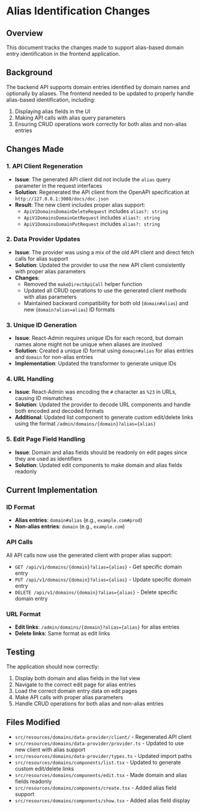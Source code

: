 # Alias Identification Changes

## Overview

This document tracks the changes made to support alias-based domain entry identification in the frontend application.

## Background

The backend API supports domain entries identified by domain names and optionally by aliases. The frontend needed to be updated to properly handle alias-based identification, including:

1. Displaying alias fields in the UI
2. Making API calls with alias query parameters
3. Ensuring CRUD operations work correctly for both alias and non-alias entries

## Changes Made

### 1. API Client Regeneration

- **Issue**: The generated API client did not include the `alias` query parameter in the request interfaces
- **Solution**: Regenerated the API client from the OpenAPI specification at `http://127.0.0.1:3000/docs/doc.json`
- **Result**: The new client includes proper alias support:
  - `ApiV1DomainsDomainDeleteRequest` includes `alias?: string`
  - `ApiV1DomainsDomainGetRequest` includes `alias?: string`  
  - `ApiV1DomainsDomainPutRequest` includes `alias?: string`

### 2. Data Provider Updates

- **Issue**: The provider was using a mix of the old API client and direct fetch calls for alias support
- **Solution**: Updated the provider to use the new API client consistently with proper alias parameters
- **Changes**:
  - Removed the `makeDirectApiCall` helper function
  - Updated all CRUD operations to use the generated client methods with alias parameters
  - Maintained backward compatibility for both old (`domain#alias`) and new (`domain?alias=alias`) ID formats

### 3. Unique ID Generation

- **Issue**: React-Admin requires unique IDs for each record, but domain names alone might not be unique when aliases are involved
- **Solution**: Created a unique ID format using `domain#alias` for alias entries and `domain` for non-alias entries
- **Implementation**: Updated the transformer to generate unique IDs

### 4. URL Handling

- **Issue**: React-Admin was encoding the `#` character as `%23` in URLs, causing ID mismatches
- **Solution**: Updated the provider to decode URL components and handle both encoded and decoded formats
- **Additional**: Updated list component to generate custom edit/delete links using the format `/admin/domains/{domain}?alias={alias}`

### 5. Edit Page Field Handling

- **Issue**: Domain and alias fields should be readonly on edit pages since they are used as identifiers
- **Solution**: Updated edit components to make domain and alias fields readonly

## Current Implementation

### ID Format
- **Alias entries**: `domain#alias` (e.g., `example.com#prod`)
- **Non-alias entries**: `domain` (e.g., `example.com`)

### API Calls
All API calls now use the generated client with proper alias support:
- `GET /api/v1/domains/{domain}?alias={alias}` - Get specific domain entry
- `PUT /api/v1/domains/{domain}?alias={alias}` - Update specific domain entry  
- `DELETE /api/v1/domains/{domain}?alias={alias}` - Delete specific domain entry

### URL Format
- **Edit links**: `/admin/domains/{domain}?alias={alias}` for alias entries
- **Delete links**: Same format as edit links

## Testing

The application should now correctly:
1. Display both domain and alias fields in the list view
2. Navigate to the correct edit page for alias entries
3. Load the correct domain entry data on edit pages
4. Make API calls with proper alias parameters
5. Handle CRUD operations for both alias and non-alias entries

## Files Modified

- `src/resources/domains/data-provider/client/` - Regenerated API client
- `src/resources/domains/data-provider/provider.ts` - Updated to use new client with alias support
- `src/resources/domains/data-provider/types.ts` - Updated import paths
- `src/resources/domains/components/list.tsx` - Updated to generate custom edit/delete links
- `src/resources/domains/components/edit.tsx` - Made domain and alias fields readonly
- `src/resources/domains/components/create.tsx` - Added alias field support
- `src/resources/domains/components/show.tsx` - Added alias field display 